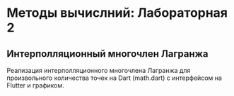 # Методы вычислний: Лабораторная 2
## Интерполляционный многочлен Лагранжа

Реализация интерполляционного многочлена Лагранжа для произвольного количества точек на Dart (math.dart) с интерфейсом на Flutter и графиком.